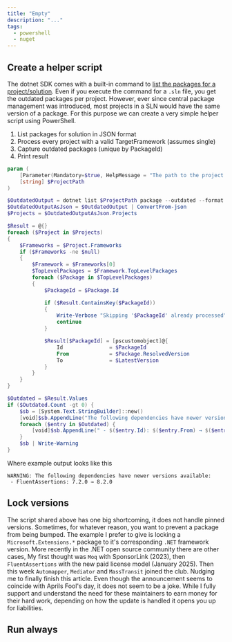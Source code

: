 ```yaml
---
title: "Empty"
description: "..."
tags:
  - powershell
  - nuget
---
```



## Create a helper script

The dotnet SDK comes with a built-in command to [list the packages for a project/solution](https://learn.microsoft.com/en-us/dotnet/core/tools/dotnet-package-list).
Even if you execute the command for a `.sln` file, you get the outdated packages per project.
However, ever since central package management was introduced, most projects in a SLN would have the same version of a package.
For this purpose we can create a very simple helper script using PowerShell.

1. List packages for solution in JSON format
2. Process every project with a valid TargetFramework (assumes single)
3. Capture outdated packages (unique by PackageId)
4. Print result

```powershell
param (
    [Parameter(Mandatory=$true, HelpMessage = "The path to the project file")]
    [string] $ProjectPath
)

$OutdatedOutput = dotnet list $ProjectPath package --outdated --format json
$OutdatedOutputAsJson = $OutdatedOutput | ConvertFrom-json
$Projects = $OutdatedOutputAsJson.Projects

$Result = @{}
foreach ($Project in $Projects)
{
    $Frameworks = $Project.Frameworks
    if ($Frameworks -ne $null)
    {
        $Framework = $Frameworks[0]
        $TopLevelPackages = $Framework.TopLevelPackages
        foreach ($Package in $TopLevelPackages)
        {
            $PackageId = $Package.Id

            if ($Result.ContainsKey($PackageId))
            {
                Write-Verbose "Skipping '$PackageId' already processed"
                continue
            }

            $Result[$PackageId] = [pscustomobject]@{
                Id               = $PackageId
                From             = $Package.ResolvedVersion
                To               = $LatestVersion
            }
        }
    }
}

$Outdated = $Result.Values
if ($Outdated.Count -gt 0) {
    $sb = [System.Text.StringBuilder]::new()
    [void]$sb.AppendLine("The following dependencies have newer versions available:")
    foreach ($entry in $Outdated) {
        [void]$sb.AppendLine(" - $($entry.Id): $($entry.From) → $($entry.To)")
    }
    $sb | Write-Warning
}
```

Where example output looks like this

```shell
WARNING: The following dependencies have newer versions available:
 - FluentAssertions: 7.2.0 → 8.2.0
```

## Lock versions

The script shared above has one big shortcoming, it does not handle pinned versions.
Sometimes, for whatever reason, you want to prevent a package from being bumped.
The example I prefer to give is locking a `Microsoft.Extensions.*` package to it's corresponding `.NET` framework version.
More recently in the .NET open source community there are other cases, 
My first thought was `Moq` with SponsorLink (2023), then `FluentAssertions` with the new paid license model (January 2025).
Then this week `Automapper`, `Mediator` and `MassTransit` joined the club. Nudging me to finally finish this article.
Even though the announcement seems to coincide with Aprils Fool's day, it does not seem to be a joke.
While I fully support and understand the need for these maintainers to earn money for their hard work, depending on how the update
is handled it opens you up for liabilities.

## Run always